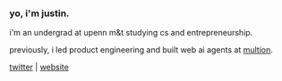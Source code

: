 ### yo, i'm justin.

i'm an undergrad at upenn m&t studying cs and entrepreneurship.

previously, i led product engineering and built web ai agents at <a href="https://multion.ai">multion</a>.

<a href="https://twitter.com/justinsunyt">twitter</a> | <a href="https://justinsun.me">website</a>
